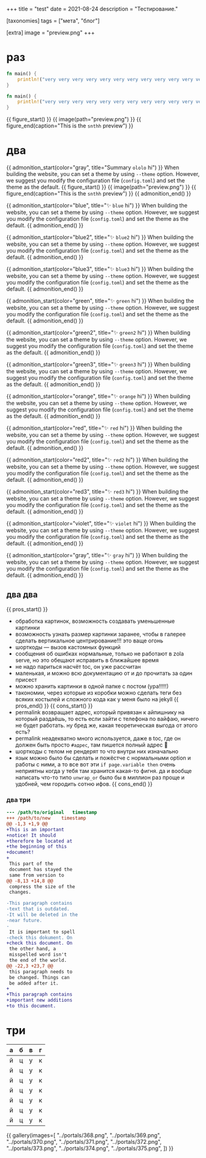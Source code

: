 +++
title = "test"
date = 2021-08-24
description = "Тестирование."

[taxonomies]
tags = ["мета", "блог"]

[extra]
image = "preview.png"
+++

# раз

```rust
fn main() {
    println!("very very very very very very very very very very very very very very very very very very very very very very very very very very very very very very very very very very very very very very very very very very very very very very very very very very very very very very very very very very long line, {}", "hello world");
}
```

```rust
fn main() {
    println!("very very very very very very very very very very very very very very very very very very very very very very very very very very very very very very very very very very very very very very very very very very very very very very very very very very very very very very very very very very long line, {}", "hello world");
}
```

{{ figure_start() }}
{{ image(path="preview.png") }}
{{ figure_end(caption="This is the `snthh` preview") }}

<!-- disable_counting -->
<!-- enable_counting -->

# два

{{ admonition_start(color="gray", title="Summary `ololo` hi") }}
When building the website, you can set a theme by using `--theme` option. However, we suggest you modify the 
configuration file (`config.toml`) and set the theme as the default.
{{ figure_start() }}
{{ image(path="preview.png") }}
{{ figure_end(caption="This is the `snthh` preview") }}
{{ admonition_end() }}

{{ admonition_start(color="blue", title="✨ `blue` hi") }}
When building the website, you can set a theme by using `--theme` option. However, we suggest you modify the 
configuration file (`config.toml`) and set the theme as the default.
{{ admonition_end() }}

{{ admonition_start(color="blue2", title="✨ `blue2` hi") }}
When building the website, you can set a theme by using `--theme` option. However, we suggest you modify the 
configuration file (`config.toml`) and set the theme as the default.
{{ admonition_end() }}

{{ admonition_start(color="blue3", title="✨ `blue3` hi") }}
When building the website, you can set a theme by using `--theme` option. However, we suggest you modify the 
configuration file (`config.toml`) and set the theme as the default.
{{ admonition_end() }}

{{ admonition_start(color="green", title="✨ `green` hi") }}
When building the website, you can set a theme by using `--theme` option. However, we suggest you modify the 
configuration file (`config.toml`) and set the theme as the default.
{{ admonition_end() }}

{{ admonition_start(color="green2", title="✨ `green2` hi") }}
When building the website, you can set a theme by using `--theme` option. However, we suggest you modify the 
configuration file (`config.toml`) and set the theme as the default.
{{ admonition_end() }}

{{ admonition_start(color="green3", title="✨ `green3` hi") }}
When building the website, you can set a theme by using `--theme` option. However, we suggest you modify the 
configuration file (`config.toml`) and set the theme as the default.
{{ admonition_end() }}

{{ admonition_start(color="orange", title="✨ `orange` hi") }}
When building the website, you can set a theme by using `--theme` option. However, we suggest you modify the 
configuration file (`config.toml`) and set the theme as the default.
{{ admonition_end() }}

{{ admonition_start(color="red", title="✨ `red` hi") }}
When building the website, you can set a theme by using `--theme` option. However, we suggest you modify the 
configuration file (`config.toml`) and set the theme as the default.
{{ admonition_end() }}

{{ admonition_start(color="red2", title="✨ `red2` hi") }}
When building the website, you can set a theme by using `--theme` option. However, we suggest you modify the 
configuration file (`config.toml`) and set the theme as the default.
{{ admonition_end() }}

{{ admonition_start(color="red3", title="✨ `red3` hi") }}
When building the website, you can set a theme by using `--theme` option. However, we suggest you modify the 
configuration file (`config.toml`) and set the theme as the default.
{{ admonition_end() }}

{{ admonition_start(color="violet", title="✨ `violet` hi") }}
When building the website, you can set a theme by using `--theme` option. However, we suggest you modify the 
configuration file (`config.toml`) and set the theme as the default.
{{ admonition_end() }}

{{ admonition_start(color="gray", title="✨ `gray` hi") }}
When building the website, you can set a theme by using `--theme` option. However, we suggest you modify the 
configuration file (`config.toml`) and set the theme as the default.
{{ admonition_end() }}

## два два

{{ pros_start() }}
* обработка картинок, возможность создавать уменьшенные картинки
* возможность узнать размер картинки заранее, чтобы в галерее сделать вертикальное центрирование!!! это ваще огонь
* шорткоды — вызов кастомных функций
* сообщения об ошибках нормальные, только не работают в zola serve, но это обещают исправить в ближайшее время
* не надо париться насчёт toc, он уже рассчитан
* маленькая, и можно всю документацию от и до прочитать за один присест
* можно хранить картинки в одной папке с постом (ура!!!!!)
* такономии, через которые из коробки можно сделать теги без всяких костылей и сложного кода как у меня было на jekyll
{{ pros_end() }}
{{ cons_start() }}
* permalink возвращает адрес, который привязан к айпишнику на который раздаёшь, то есть если зайти с телефона по вайфаю, ничего не будет работать. ну бред же, какая теоретическая выгода от этого есть?
* permalink неадекватно много используется, даже в toc, где он должен быть просто `#адрес`, там пишется полный адрес :facepalm:
* шорткоды с телом не рендерят то что внутри них изначально
* язык можно было бы сделать и пожёстче с нормальными option и работы с ними, а то все вот эти `if page.variable then` очень неприятны когда у тебя там хранится какая-то фигня. да и вообще написать что-то типо `unwrap_or` было бы в миллион раз проще и удобней, чем городить сотню ифов.
{{ cons_end() }}

### два три

```diff
--- /path/to/original	timestamp
+++ /path/to/new	timestamp
@@ -1,3 +1,9 @@
+This is an important
+notice! It should
+therefore be located at
+the beginning of this
+document!
+
 This part of the
 document has stayed the
 same from version to
@@ -8,13 +14,8 @@
 compress the size of the
 changes.

-This paragraph contains
-text that is outdated.
-It will be deleted in the
-near future.
-
 It is important to spell
-check this dokument. On
+check this document. On
 the other hand, a
 misspelled word isn't
 the end of the world.
@@ -22,3 +23,7 @@
 this paragraph needs to
 be changed. Things can
 be added after it.
+
+This paragraph contains
+important new additions
+to this document.
```

# три

|а|б|в|г|
|-|-|-|-|
|й|ц|у|к|
|й|ц|у|к|
|й|ц|у|к|
|й|ц|у|к|
|й|ц|у|к|
|й|ц|у|к|
|й|ц|у|к|

{{ gallery(images=[
    "../portals/368.png", 
    "../portals/369.png", 
    "../portals/370.png", 
    "../portals/371.png", 
    "../portals/372.png", 
    "../portals/373.png", 
    "../portals/374.png", 
    "../portals/375.png",
]) }}